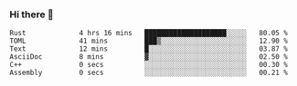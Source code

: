 ### Hi there 👋

<!--
**berkus/berkus** is a ✨ _special_ ✨ repository because its `README.md` (this file) appears on your GitHub profile.

Here are some ideas to get you started:

- 🔭 I’m currently working on ...
- 🌱 I’m currently learning ...
- 👯 I’m looking to collaborate on ...
- 🤔 I’m looking for help with ...
- 💬 Ask me about ...
- 📫 How to reach me: ...
- 😄 Pronouns: ...
- ⚡ Fun fact: ...
-->

<!--START_SECTION:waka-->

```text
Rust             4 hrs 16 mins   ████████████████████░░░░░   80.05 %
TOML             41 mins         ███▒░░░░░░░░░░░░░░░░░░░░░   12.90 %
Text             12 mins         █░░░░░░░░░░░░░░░░░░░░░░░░   03.87 %
AsciiDoc         8 mins          ▓░░░░░░░░░░░░░░░░░░░░░░░░   02.50 %
C++              0 secs          ░░░░░░░░░░░░░░░░░░░░░░░░░   00.30 %
Assembly         0 secs          ░░░░░░░░░░░░░░░░░░░░░░░░░   00.21 %
```

<!--END_SECTION:waka-->
